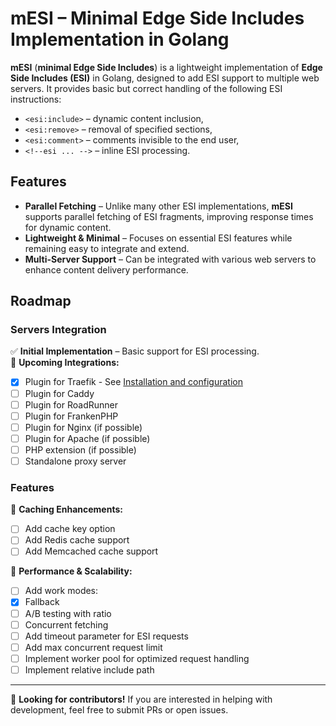 # mESI – Minimal Edge Side Includes Implementation in Golang

**mESI** (**minimal Edge Side Includes**) is a lightweight implementation of **Edge Side Includes (ESI)** in Golang, designed to add ESI support to multiple web servers. It provides basic but correct handling of the following ESI instructions:

- `<esi:include>` – dynamic content inclusion,
- `<esi:remove>` – removal of specified sections,
- `<esi:comment>` – comments invisible to the end user,
- `<!--esi ... -->` – inline ESI processing.

## Features

- **Parallel Fetching** – Unlike many other ESI implementations, **mESI** supports parallel fetching of ESI fragments, improving response times for dynamic content.
- **Lightweight & Minimal** – Focuses on essential ESI features while remaining easy to integrate and extend.
- **Multi-Server Support** – Can be integrated with various web servers to enhance content delivery performance.

## Roadmap

### Servers Integration
✅ **Initial Implementation** – Basic support for ESI processing.  
🔄 **Upcoming Integrations:**
- [x] Plugin for Traefik - See [Installation and configuration](servers/traefik/README.md)
- [ ] Plugin for Caddy
- [ ] Plugin for RoadRunner
- [ ] Plugin for FrankenPHP
- [ ] Plugin for Nginx (if possible)
- [ ] Plugin for Apache (if possible)
- [ ] PHP extension (if possible)
- [ ] Standalone proxy server

### Features
🔄 **Caching Enhancements:**
- [ ] Add cache key option
- [ ] Add Redis cache support
- [ ] Add Memcached cache support

🔄 **Performance & Scalability:**
- [ ] Add work modes:
 - [x] Fallback
 - [ ] A/B testing with ratio
 - [ ] Concurrent fetching
- [ ] Add timeout parameter for ESI requests
- [ ] Add max concurrent request limit
- [ ] Implement worker pool for optimized request handling
- [ ] Implement relative include path

---

🚀 **Looking for contributors!** If you are interested in helping with development, feel free to submit PRs or open issues.  

